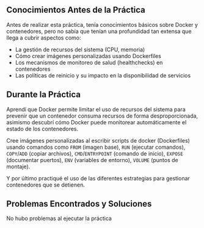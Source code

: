 ## Conocimientos Antes de la Práctica

Antes de realizar esta práctica, tenía conocimientos básicos sobre Docker y contenedores, pero no sabía que tenían una profundidad tan extensa que llega a cubrir aspectos como:

- La gestión de recursos del sistema (CPU, memoria)
- Cómo crear imágenes personalizadas usando Dockerfiles
- Los mecanismos de monitoreo de salud (healthchecks) en contenedores
- Las políticas de reinicio y su impacto en la disponibilidad de servicios

## Durante la Práctica


Aprendí que Docker permite limitar el uso de recursos del sistema para prevenir que un contenedor consuma recursos de forma desproporcionada, asimismo descubrí cómo Docker puede monitorear automáticamente el estado de los contenedores.


Cree imágenes personalizadas al escribir scripts de docker (Dockerfiles) usando comandos como `FROM` (imagen base), `RUN` (ejecutar comandos), `COPY`/`ADD` (copiar archivos), `CMD`/`ENTRYPOINT` (comando de inicio), `EXPOSE` (documentar puertos), `ENV` (variables de entorno), `VOLUME` (puntos de montaje). 


Y por último practiqué el uso de las diferentes estrategias para gestionar contenedores que se detienen.

## Problemas Encontrados y Soluciones

No hubo problemas al ejecutar la práctica

